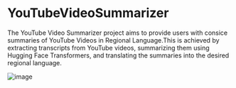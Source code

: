 # YouTubeVideoSummarizer
The YouTube Video Summarizer project aims to provide users with consice summaries of YouTube Videos in Regional Language.This is achieved by extracting transcripts from YouTube videos, summarizing them using Hugging Face Transformers, and translating the summaries into the desired regional language.



![image](https://github.com/user-attachments/assets/e913ff7c-2f15-4583-9c3c-d5d9445ac9f5)

